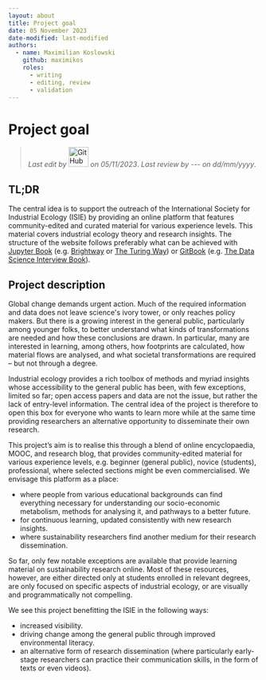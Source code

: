 ```yaml
---
layout: about
title: Project goal
date: 05 November 2023
date-modified: last-modified
authors:
  - name: Maximilian Koslowski
    github: maximikos
    roles:
      - writing
      - editing, review
      - validation
---
```


# Project goal

> *Last edit by* <a href=”https://github.com/maximikos“><img class="image-round" src="https://github.com/maximikos.png" alt="GitHub user" title="Max Koslowski" width="40"/></a> *on 05/11/2023*. 
*Last review by* --- *on dd/mm/yyyy*.

## TL;DR
The central idea is to support the outreach of the International Society for Industrial Ecology (ISIE) by providing an online platform that features community-edited and curated material for various experience levels. This material covers industrial ecology theory and research insights. The structure of the website follows preferably what can be achieved with [Jupyter Book](https://jupyterbook.org) (e.g. [Brightway](https://docs.brightway.dev/en/latest/index.html) or [The Turing Way](https://the-turing-way.netlify.app)) or [GitBook](https://www.gitbook.com) (e.g. [The Data Science Interview Book](https://book.thedatascienceinterviewproject.com/)).

## Project description
Global change demands urgent action. Much of the required information and data does not leave science's ivory tower, or only reaches policy makers. But there is a growing interest in the general public, particularly among younger folks, to better understand what kinds of transformations are needed and how these conclusions are drawn. In particular, many are interested in learning, among others, how footprints are calculated, how material flows are analysed, and what societal transformations are required – but not through a degree.

Industrial ecology provides a rich toolbox of methods and myriad insights whose accessibility to the general public has been, with few exceptions, limited so far; open access papers and data are not the issue, but rather the lack of entry-level information. The central idea of the project is therefore to open this box for everyone who wants to learn more while at the same time providing researchers an alternative opportunity to disseminate their own research.

This project’s aim is to realise this through a blend of online encyclopaedia, MOOC, and research blog, that provides community-edited material for various experience levels, e.g. beginner (general public), novice (students), professional, where selected sections might be even commercialised.
We envisage this platform as a place:

- where people from various educational backgrounds can find everything necessary for understanding our socio-economic metabolism, methods for analysing it, and pathways to a better future.
- for continuous learning, updated consistently with new research insights.
- where sustainability researchers find another medium for their research dissemination.

So far, only few notable exceptions are available that provide learning material on sustainability research online. Most of these resources, however, are either directed only at students enrolled in relevant degrees, are only focused on specific aspects of industrial ecology, or are visually and programmatically not compelling.

We see this project benefitting the ISIE in the following ways:

- increased visibility.
- driving change among the general public through improved environmental literacy.
- an alternative form of research dissemination (where particularly early-stage researchers can practice their communication skills, in the form of texts or even videos).

